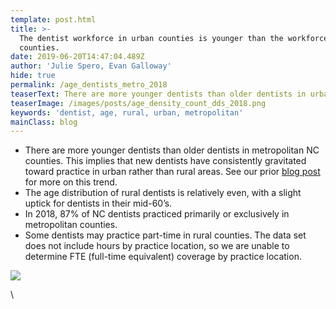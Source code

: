 ```yaml
---
template: post.html
title: >-
  The dentist workforce in urban counties is younger than the workforce in rural
  counties.
date: 2019-06-20T14:47:04.489Z
author: 'Julie Spero, Evan Galloway'
hide: true
permalink: /age_dentists_metro_2018
teaserText: There are more younger dentists than older dentists in urban NC counties.
teaserImage: /images/posts/age_density_count_dds_2018.png
keywords: 'dentist, age, rural, urban, metropolitan'
mainClass: blog
---
```

* There are more younger dentists than older dentists in metropolitan NC counties.  This implies that new dentists have consistently gravitated toward practice in urban rather than rural areas.  See our prior [blog post](https://nchealthworkforce.unc.edu/dentistchangemap13_17/) for more on this trend.
* The age distribution of rural dentists is relatively even, with a slight uptick for dentists in their mid-60’s.  
* In 2018, 87% of NC dentists practiced primarily or exclusively in metropolitan counties.  
* Some dentists may practice part-time in rural counties.  The data set does not include hours by practice location, so we are unable to determine FTE (full-time equivalent) coverage by practice location.  

![](/images/posts/age_density_count_dds_2018.png)

\
